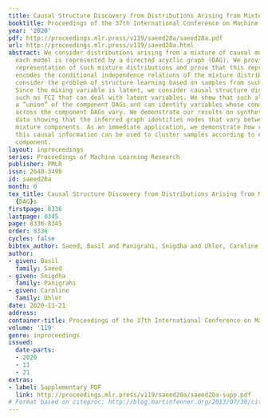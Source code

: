 ```yaml
---
title: Causal Structure Discovery from Distributions Arising from Mixtures of DAGs
booktitle: Proceedings of the 37th International Conference on Machine Learning
year: '2020'
pdf: http://proceedings.mlr.press/v119/saeed20a/saeed20a.pdf
url: http://proceedings.mlr.press/v119/saeed20a.html
abstract: We consider distributions arising from a mixture of causal models, where
  each model is represented by a directed acyclic graph (DAG). We provide a graphical
  representation of such mixture distributions and prove that this representation
  encodes the conditional independence relations of the mixture distribution. We then
  consider the problem of structure learning based on samples from such distributions.
  Since the mixing variable is latent, we consider causal structure discovery algorithms
  such as FCI that can deal with latent variables. We show that such algorithms recover
  a “union” of the component DAGs and can identify variables whose conditional distribution
  across the component DAGs vary. We demonstrate our results on synthetic and real
  data showing that the inferred graph identifies nodes that vary between the different
  mixture components. As an immediate application, we demonstrate how retrieval of
  this causal information can be used to cluster samples according to each mixture
  component.
layout: inproceedings
series: Proceedings of Machine Learning Research
publisher: PMLR
issn: 2640-3498
id: saeed20a
month: 0
tex_title: Causal Structure Discovery from Distributions Arising from Mixtures of
  {DAG}s
firstpage: 8336
lastpage: 8345
page: 8336-8345
order: 8336
cycles: false
bibtex_author: Saeed, Basil and Panigrahi, Snigdha and Uhler, Caroline
author:
- given: Basil
  family: Saeed
- given: Snigdha
  family: Panigrahi
- given: Caroline
  family: Uhler
date: 2020-11-21
address: 
container-title: Proceedings of the 37th International Conference on Machine Learning
volume: '119'
genre: inproceedings
issued:
  date-parts:
  - 2020
  - 11
  - 21
extras:
- label: Supplementary PDF
  link: http://proceedings.mlr.press/v119/saeed20a/saeed20a-supp.pdf
# Format based on citeproc: http://blog.martinfenner.org/2013/07/30/citeproc-yaml-for-bibliographies/
---
```

